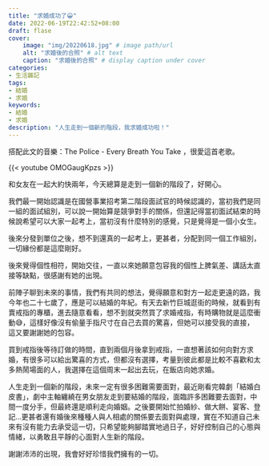 ```yaml
---
title: "求婚成功了😀"
date: 2022-06-19T22:42:52+08:00
draft: flase
cover:
    image: "img/20220618.jpg" # image path/url
    alt: "求婚後的合照" # alt text
    caption: "求婚後的合照" # display caption under cover
categories: 
- 生活雜記
tags: 
- 結婚
- 求婚
keywords:
- 結婚
- 求婚
description: "人生走到一個新的階段，我求婚成功啦！"
---
```


搭配此文的音樂：The Police - Every Breath You Take ，很愛這首老歌。

{{< youtube OMOGaugKpzs >}}

和女友在一起大約快兩年，今天總算是走到一個新的階段了，好開心。

我們最一開始認識是在國營事業招考第二階段面試官的時候認識的，當初我們是同一組的面試組別，可以說一開始算是競爭對手的關係，但還記得當初面試結束的時候說希望可以大家一起考上，當初沒有什麼特別的感覺，只是覺得是一個小女生。

後來分發到單位之後，想不到還真的一起考上，更甚者，分配到同一個工作組別，一切緣份都是這麼剛好。

後來覺得個性相符，開始交往，一直以來她願意包容我的個性上脾氣差、講話太直接等缺點，很感謝有她的出現。

前陣子聊到未來的事情，我們有共同的想法，覺得願意和對方一起走更遠的路，我今年也二十七歲了，應是可以結婚的年紀。有天去新竹巨城逛街的時候，就看到有賣戒指的專櫃，進去隨意看看，想不到就突然買了求婚戒指，有時購物就是這麼衝動😅，這樣好像沒有偷量手指尺寸在自己去買的驚喜，但她可以接受我的直接，這又要謝謝她的包容。

買到戒指後等待訂做的時間，直到兩個月後拿到戒指，一直想著該如何向對方求婚，有很多可以給出驚喜的方式，但都沒有選擇，考量到彼此都是比較不喜歡和太多熱鬧場面的人，我選擇在這個周末一起出去玩，在飯店向她求婚。

人生走到一個新的階段，未來一定有很多困難需要面對，最近剛看完韓劇「結婚白皮書」，劇中主軸纏繞在男女朋友走到要結婚的階段，面臨許多困難要去面對，中間一度分手，但最終還是順利走向婚姻。之後要開始忙拍婚紗、做大餅、宴客、登記…更甚者還有婚後來種種人與人相處的關係要去面對與處理，實在不知道自己未來有沒有能力去承受這一切，只希望能夠腳踏實地過日子，好好控制自己的心態與情緒，以勇敢且平靜的心面對人生新的階段。

謝謝沛沛的出現，我會好好珍惜我們擁有的一切。